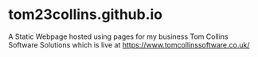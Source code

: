 # tom23collins.github.io

A Static Webpage hosted using pages for my business Tom Collins Software Solutions which is live at https://www.tomcollinssoftware.co.uk/

